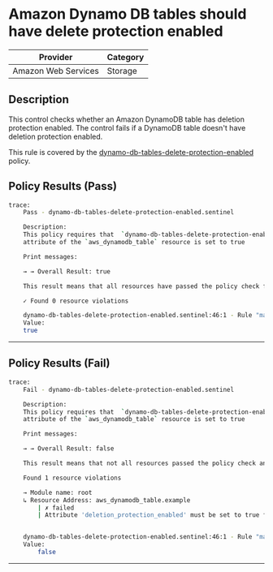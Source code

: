 #  Amazon Dynamo DB tables should have delete protection enabled

| Provider            | Category     |
|---------------------|--------------|
| Amazon Web Services | Storage      |

## Description

This control checks whether an Amazon DynamoDB table has deletion protection enabled. The control fails if a DynamoDB table doesn't have deletion protection enabled.

This rule is covered by the [dynamo-db-tables-delete-protection-enabled](../../policies/dynamo-db/dynamo-db-tables-delete-protection-enabled.sentinel) policy.

## Policy Results (Pass)
```bash
trace:
    Pass - dynamo-db-tables-delete-protection-enabled.sentinel

    Description:
    This policy requires that  `dynamo-db-tables-delete-protection-enabled`
    attribute of the `aws_dynamodb_table` resource is set to true

    Print messages:

    → → Overall Result: true

    This result means that all resources have passed the policy check for the policy dynamo-db-tables-delete-protection-enabled.

    ✓ Found 0 resource violations

    dynamo-db-tables-delete-protection-enabled.sentinel:46:1 - Rule "main"
    Value:
    true
```

---

## Policy Results (Fail)
```bash
trace:
    Fail - dynamo-db-tables-delete-protection-enabled.sentinel

    Description:
    This policy requires that  `dynamo-db-tables-delete-protection-enabled`
    attribute of the `aws_dynamodb_table` resource is set to true

    Print messages:

    → → Overall Result: false

    This result means that not all resources passed the policy check and the protected behavior is not allowed for the policy dynamo-db-tables-delete-protection-enabled.

    Found 1 resource violations

    → Module name: root
    ↳ Resource Address: aws_dynamodb_table.example
        | ✗ failed
        | Attribute 'deletion_protection_enabled' must be set to true for 'aws_dynamodb_table' resources.Refer to https://docs.aws.amazon.com/securityhub/latest/userguide/dynamodb-controls.html#dynamodb-6 for more details.


    dynamo-db-tables-delete-protection-enabled.sentinel:46:1 - Rule "main"
    Value:
        false
```

---